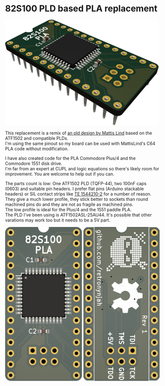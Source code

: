 # 82S100 PLD based PLA replacement

<img src="pcb_rev1/images/82S100Replacement.png" alt="Rendered image" width="500"/>

This replacement is a remix of [an old design by Mattis Lind](https://github.com/MattisLind/82S100replacement) based on the ATF1502 and compatible PLDs.  
I'm using the same pinout so my board can be used with MattisLind's C64 PLA code without modification.

I have also created code for the PLA Commodore Plus/4 and the Commodore 1551 disk drive.  
I'm far from an expert at CUPL and logic equations so there's likely room for improvement. You are welcome to help out if you can.

The parts count is low: One ATF1502 PLD (TQFP-44), two 100nF caps (0603) and suitable pin headers.
I prefer flat pins (Arduino stackable headers) or SIL contact strips like [TE 1544210-2](https://www.digikey.se/short/f8hvfqzt) for a number of reason. They give a much lower profile, they stick better to sockets than round machined pins do and they are not as fragile as machined pins.  
The low profile is ideal for the Plus/4 and the 1551 paddle PLA.  
The PLD I've been using is ATF1502ASL-25AU44. It's possible that other varations may work too but it needs to be a 5V part.

<img src="pcb_rev1/images/82S100ReplacementTop.png" alt="Top view" width="250"/>  <img src="pcb_rev1/images/82S100ReplacementBottom.png" alt="Bottom view" width="250"/>
